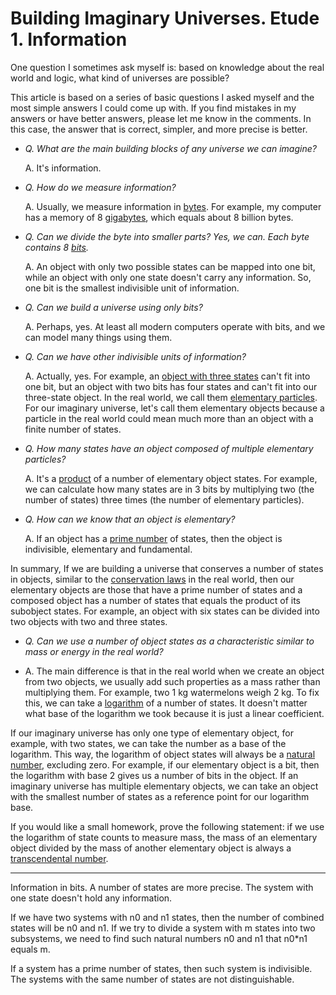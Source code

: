 # Building Imaginary Universes. Etude 1. Information

One question I sometimes ask myself is: based on knowledge about the real world and logic, what kind of universes are possible?

This article is based on a series of basic questions I asked myself and the most simple answers I could come up with. If you find mistakes in my answers or have better answers, please let me know in the comments. In this case, the answer that is correct, simpler, and more precise is better.

- _Q. What are the main building blocks of any universe we can imagine?_

  A. It's information. 

- _Q. How do we measure information?_

  A. Usually, we measure information in [bytes](https://en.wikipedia.org/wiki/Byte). For example, my computer has a memory of 8 [gigabytes](https://en.wikipedia.org/wiki/Gigabyte), which equals about 8 billion bytes.

- _Q. Can we divide the byte into smaller parts? Yes, we can. Each byte contains 8 [bits](https://en.wikipedia.org/wiki/Bit)._

  A. An object with only two possible states can be mapped into one bit, while an object with only one state doesn't carry any information. So, one bit is the smallest indivisible unit of information.

- _Q. Can we build a universe using only bits?_

  A. Perhaps, yes. At least all modern computers operate with bits, and we can model many things using them.

- _Q. Can we have other indivisible units of information?_

  A. Actually, yes. For example, an [object with three states](https://en.wikipedia.org/wiki/Ternary_numeral_system) can't fit into one bit, but an object with two bits has four states and can't fit into our three-state object. In the real world, we call them [elementary particles](https://en.wikipedia.org/wiki/Elementary_particle). For our imaginary universe, let's call them elementary objects because a particle in the real world could mean much more than an object with a finite number of states.

- _Q. How many states have an object composed of multiple elementary particles?_

  A. It's a [product](https://en.wikipedia.org/wiki/Product_(mathematics)) of a number of elementary object states. For example, we can calculate how many states are in 3 bits by multiplying two (the number of states) three times (the number of elementary particles).

- _Q. How can we know that an object is elementary?_

  A. If an object has a [prime number](https://en.wikipedia.org/wiki/Prime_number) of states, then the object is indivisible, elementary and fundamental.

In summary, If we are building a universe that conserves a number of states in objects, similar to the [conservation laws](https://en.wikipedia.org/wiki/Conservation_law) in the real world, then our elementary objects are those that have a prime number of states and a composed object has a number of states that equals the product of its subobject states. For example, an object with six states can be divided into two objects with two and three states.

- _Q. Can we use a number of object states as a characteristic similar to mass or energy in the real world?_

- A. The main difference is that in the real world when we create an object from two objects, we usually add such properties as a mass rather than multiplying them. For example, two 1 kg watermelons weigh 2 kg. To fix this, we can take a [logarithm](https://en.wikipedia.org/wiki/Logarithm) of a number of states. It doesn't matter what base of the logarithm we took because it is just a linear coefficient.

If our imaginary universe has only one type of elementary object, for example, with two states, we can take the number as a base of the logarithm. This way, the logarithm of object states will always be a [natural number](https://en.wikipedia.org/wiki/Natural_number), excluding zero. For example, if our elementary object is a bit, then the logarithm with base 2 gives us a number of bits in the object. If an imaginary universe has multiple elementary objects, we can take an object with the smallest number of states as a reference point for our logarithm base.  

If you would like a small homework, prove the following statement: if we use the logarithm of state counts to measure mass, the mass of an elementary object divided by the mass of another elementary object is always a [transcendental number](https://en.wikipedia.org/wiki/Transcendental_number).

---

Information in bits. A number of states are more precise. The system with one state doesn't hold any information. 

If we have two systems with n0 and n1 states, then the number of combined states will be n0 and n1. If we try to divide a system with m states into two subsystems, we need to find such natural numbers n0 and n1 that n0*n1 equals m. 

If a system has a prime number of states, then such system is indivisible. The systems with the same number of states are not distinguishable.




